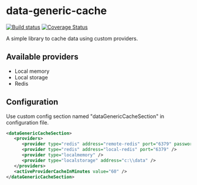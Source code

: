 # data-generic-cache

[![Build status](https://ci.appveyor.com/api/projects/status/c806rq2m850k5j1v?svg=true)](https://ci.appveyor.com/project/jeduardocosta/data-generic-cache) [![Coverage Status](https://coveralls.io/repos/jeduardocosta/data-generic-cache/badge.svg)](https://coveralls.io/r/jeduardocosta/data-generic-cache)


A simple library to cache data using custom providers.

Available providers
----------
- Local memory
- Local storage
- Redis

Configuration
----------
Use custom config section named "dataGenericCacheSection" in configuration file.

```xml
<dataGenericCacheSection>
   <providers>
      <provider type="redis" address="remote-redis" port="6379" password="remote-redis-password" />
      <provider type="redis" address="local-redis" port="6379" />
      <provider type="localmemory" />
	  <provider type="localstorage" address="c:\\data" />
   </providers>
   <activeProviderCacheInMinutes value="60" />
</dataGenericCacheSection>